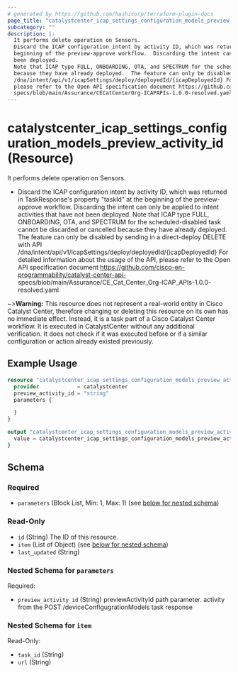 ```yaml
---
# generated by https://github.com/hashicorp/terraform-plugin-docs
page_title: "catalystcenter_icap_settings_configuration_models_preview_activity_id Resource - terraform-provider-catalystcenter"
subcategory: ""
description: |-
  It performs delete operation on Sensors.
  Discard the ICAP configuration intent by activity ID, which was returned in TaskResponse's property "taskId" at the
  beginning of the preview-approve workflow.  Discarding the intent can only be applied to intent activities that have not
  been deployed.
  Note that ICAP type FULL, ONBOARDING, OTA, and SPECTRUM for the scheduled-disabled task cannot be discarded or cancelled
  because they have already deployed.  The feature can only be disabled by sending in a direct-deploy DELETE with API
  /dna/intent/api/v1/icapSettings/deploy/deployedId/{icapDeployedId} For detailed information about the usage of the API,
  please refer to the Open API specification document https://github.com/cisco-en-programmability/catalyst-center-api-
  specs/blob/main/Assurance/CECatCenterOrg-ICAPAPIs-1.0.0-resolved.yaml
---
```


# catalystcenter_icap_settings_configuration_models_preview_activity_id (Resource)

It performs delete operation on Sensors.

- Discard the ICAP configuration intent by activity ID, which was returned in TaskResponse's property "taskId" at the
beginning of the preview-approve workflow.  Discarding the intent can only be applied to intent activities that have not
been deployed.
Note that ICAP type FULL, ONBOARDING, OTA, and SPECTRUM for the scheduled-disabled task cannot be discarded or cancelled
because they have already deployed.  The feature can only be disabled by sending in a direct-deploy DELETE with API
/dna/intent/api/v1/icapSettings/deploy/deployedId/{icapDeployedId} For detailed information about the usage of the API,
please refer to the Open API specification document https://github.com/cisco-en-programmability/catalyst-center-api-
specs/blob/main/Assurance/CE_Cat_Center_Org-ICAP_APIs-1.0.0-resolved.yaml


~>**Warning:**
This resource does not represent a real-world entity in Cisco Catalyst Center, therefore changing or deleting this resource on its own has no immediate effect.
Instead, it is a task part of a Cisco Catalyst Center workflow. It is executed in CatalystCenter without any additional verification. It does not check if it was executed before or if a similar configuration or action already existed previously.

## Example Usage

```terraform
resource "catalystcenter_icap_settings_configuration_models_preview_activity_id" "example" {
  provider            = catalystcenter
  preview_activity_id = "string"
  parameters {

  }
}

output "catalystcenter_icap_settings_configuration_models_preview_activity_id_example" {
  value = catalystcenter_icap_settings_configuration_models_preview_activity_id.example
}
```

<!-- schema generated by tfplugindocs -->
## Schema

### Required

- `parameters` (Block List, Min: 1, Max: 1) (see [below for nested schema](#nestedblock--parameters))

### Read-Only

- `id` (String) The ID of this resource.
- `item` (List of Object) (see [below for nested schema](#nestedatt--item))
- `last_updated` (String)

<a id="nestedblock--parameters"></a>
### Nested Schema for `parameters`

Required:

- `preview_activity_id` (String) previewActivityId path parameter. activity from the POST /deviceConfigugrationModels task response


<a id="nestedatt--item"></a>
### Nested Schema for `item`

Read-Only:

- `task_id` (String)
- `url` (String)
